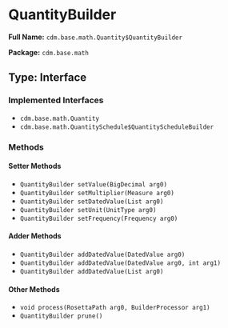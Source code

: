 # QuantityBuilder

**Full Name:** `cdm.base.math.Quantity$QuantityBuilder`

**Package:** `cdm.base.math`

## Type: Interface

### Implemented Interfaces

- `cdm.base.math.Quantity`
- `cdm.base.math.QuantitySchedule$QuantityScheduleBuilder`

### Methods

#### Setter Methods

- `QuantityBuilder setValue(BigDecimal arg0)`
- `QuantityBuilder setMultiplier(Measure arg0)`
- `QuantityBuilder setDatedValue(List arg0)`
- `QuantityBuilder setUnit(UnitType arg0)`
- `QuantityBuilder setFrequency(Frequency arg0)`

#### Adder Methods

- `QuantityBuilder addDatedValue(DatedValue arg0)`
- `QuantityBuilder addDatedValue(DatedValue arg0, int arg1)`
- `QuantityBuilder addDatedValue(List arg0)`

#### Other Methods

- `void process(RosettaPath arg0, BuilderProcessor arg1)`
- `QuantityBuilder prune()`

